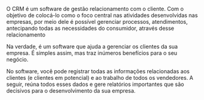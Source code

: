 O CRM é um software de gestão relacionamento com o cliente. Com o objetivo de colocá-lo como o foco central nas atividades desenvolvidas nas empresas, por meio dele é possível gerenciar processos, atendimentos, antecipando todas as necessidades do consumidor, através desse relacionamento

Na verdade, é um software que ajuda a gerenciar os clientes da sua empresa. É simples assim, mas traz inúmeros benefícios para o seu negócio.

No software, você pode registrar todas as informações relacionadas aos clientes (e clientes em potencial) e ao trabalho de todos os vendedores. A seguir, reúna todos esses dados e gere relatórios importantes que são decisivos para o desenvolvimento da sua empresa.
